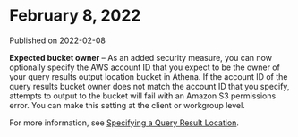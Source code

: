 # February 8, 2022<a name="release-note-2022-02-08"></a>

Published on 2022\-02\-08

**Expected bucket owner** – As an added security measure, you can now optionally specify the AWS account ID that you expect to be the owner of your query results output location bucket in Athena\. If the account ID of the query results bucket owner does not match the account ID that you specify, attempts to output to the bucket will fail with an Amazon S3 permissions error\. You can make this setting at the client or workgroup level\.

For more information, see [Specifying a Query Result Location](querying.md#query-results-specify-location)\.